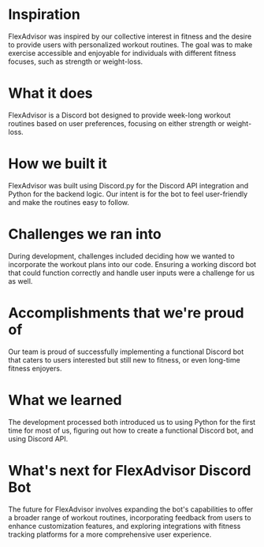 # Inspiration
FlexAdvisor was inspired by our collective interest in fitness and the desire to provide users with personalized workout routines. The goal was to make exercise accessible and enjoyable for individuals with different fitness focuses, such as strength or weight-loss.

# What it does
FlexAdvisor is a Discord bot designed to provide week-long workout routines based on user preferences, focusing on either strength or weight-loss. 

# How we built it
FlexAdvisor was built using Discord.py for the Discord API integration and Python for the backend logic. Our intent is for the bot to feel user-friendly and make the routines easy to follow. 

# Challenges we ran into
During development, challenges included deciding how we wanted to incorporate the workout plans into our code. Ensuring a working discord bot that could function correctly and handle user inputs were a challenge for us as well.

# Accomplishments that we're proud of
Our team is proud of successfully implementing a functional Discord bot that caters to users interested but still new to fitness, or even long-time fitness enjoyers.

# What we learned
The development processed both introduced us to using Python for the first time for most of us, figuring out how to create a functional Discord bot, and using Discord API.

# What's next for FlexAdvisor Discord Bot
The future for FlexAdvisor involves expanding the bot's capabilities to offer a broader range of workout routines, incorporating feedback from users to enhance customization features, and exploring integrations with fitness tracking platforms for a more comprehensive user experience. 

